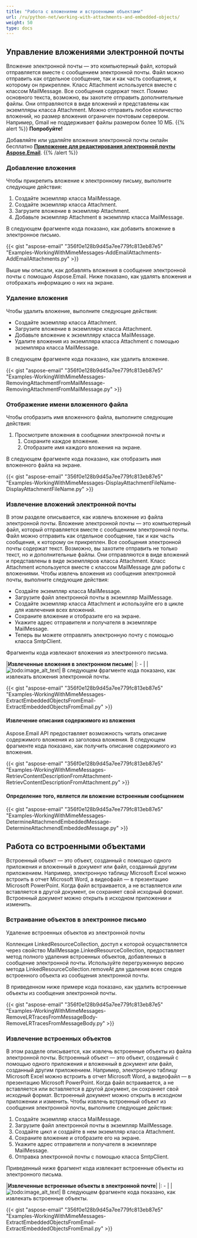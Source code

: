 ```yaml
---
title: "Работа с вложениями и встроенными объектами"
url: /ru/python-net/working-with-attachments-and-embedded-objects/
weight: 50
type: docs
---
```



## **Управление вложениями электронной почты**
Вложение электронной почты — это компьютерный файл, который отправляется вместе с сообщением электронной почты. Файл можно отправить как отдельное сообщение, так и как часть сообщения, к которому он прикреплен. Класс Attachment используется вместе с классом MailMessage. Все сообщения содержат текст. Помимо основного текста, возможно, вы захотите отправить дополнительные файлы. Они отправляются в виде вложений и представлены как экземпляры класса Attachment. Можно отправить любое количество вложений, но размер вложения ограничен почтовым сервером. Например, Gmail не поддерживает файлы размером более 10 МБ.
{{% alert %}}
**Попробуйте!**

Добавляйте или удаляйте вложения электронной почты онлайн бесплатно [**Приложение для редактирования электронной почты Aspose.Email**](https://products.aspose.app/email/ru/editor).
{{% /alert %}}
### **Добавление вложения**
Чтобы прикрепить вложение к электронному письму, выполните следующие действия:

1. Создайте экземпляр класса MailMessage.
1. Создайте экземпляр класса Attachment.
1. Загрузите вложение в экземпляр Attachment.
1. Добавьте экземпляр Attachment в экземпляр класса MailMessage.

В следующем фрагменте кода показано, как добавить вложение в электронное письмо.



{{< gist "aspose-email" "356f0e128b9d45a7ee779fc813eb87e5" "Examples-WorkingWithMimeMessages-AddEmailAttachments-AddEmailAttachments.py" >}}



Выше мы описали, как добавлять вложения в сообщение электронной почты с помощью Aspose.Email. Ниже показано, как удалять вложения и отображать информацию о них на экране.
### **Удаление вложения**
Чтобы удалить вложение, выполните следующие действия:

- Создайте экземпляр класса Attachment.
- Загрузите вложение в экземпляре класса Attachment.
- Добавьте вложение к экземпляру класса MailMessage.
- Удалите вложения из экземпляра класса Attachment с помощью экземпляра класса MailMessage.

В следующем фрагменте кода показано, как удалить вложение.



{{< gist "aspose-email" "356f0e128b9d45a7ee779fc813eb87e5" "Examples-WorkingWithMimeMessages-RemovingAttachmentFromMailMessage-RemovingAttachmentFromMailMessage.py" >}}
### **Отображение имени вложенного файла**
Чтобы отобразить имя вложенного файла, выполните следующие действия:

1. Просмотрите вложения в сообщении электронной почты и
   1. Сохраните каждое вложение.
   1. Отобразите имя каждого вложения на экране.

В следующем фрагменте кода показано, как отобразить имя вложенного файла на экране.



{{< gist "aspose-email" "356f0e128b9d45a7ee779fc813eb87e5" "Examples-WorkingWithMimeMessages-DisplayAttachmentFileName-DisplayAttachmentFileName.py" >}}
### **Извлечение вложений электронной почты**
В этом разделе описывается, как извлечь вложение из файла электронной почты. Вложение электронной почты — это компьютерный файл, который отправляется вместе с сообщением электронной почты. Файл можно отправить как отдельное сообщение, так и как часть сообщения, к которому он прикреплен. Все сообщения электронной почты содержат текст. Возможно, вы захотите отправить не только текст, но и дополнительные файлы. Они отправляются в виде вложений и представлены в виде экземпляров класса Attachment. Класс Attachment используется вместе с классом MailMessage для работы с вложениями. Чтобы извлечь вложения из сообщения электронной почты, выполните следующие действия:

- Создайте экземпляр класса MailMessage.
- Загрузите файл электронной почты в экземпляр MailMessage.
- Создайте экземпляр класса Attachment и используйте его в цикле для извлечения всех вложений.
- Сохраните вложение и отобразите его на экране.
- Укажите адрес отправителя и получателя в экземпляре MailMessage.
- Теперь вы можете отправлять электронную почту с помощью класса SmtpClient.

Фрагменты кода извлекают вложения из электронного письма.

|**Извлеченные вложения в электронном письме**|
|: - |
|![todo:image_alt_text](working-with-attachments-and-embedded-objects_1.png)|
В следующем фрагменте кода показано, как извлекать вложения электронной почты.



{{< gist "aspose-email" "356f0e128b9d45a7ee779fc813eb87e5" "Examples-WorkingWithMimeMessages-ExtractEmbeddedObjectsFromEmail-ExtractEmbeddedObjectsFromEmail.py" >}}
#### **Извлечение описания содержимого из вложения**
Aspose.Email API предоставляет возможность читать описание содержимого вложения из заголовка вложения. В следующем фрагменте кода показано, как получить описание содержимого из вложения.



{{< gist "aspose-email" "356f0e128b9d45a7ee779fc813eb87e5" "Examples-WorkingWithMimeMessages-RetrievContentDescriptionFromAttachment-RetrievContentDescriptionFromAttachment.py" >}}
#### **Определение того, является ли вложение встроенным сообщением**
{{< gist "aspose-email" "356f0e128b9d45a7ee779fc813eb87e5" "Examples-WorkingWithMimeMessages-DetermineAttachmendEmbeddedMessage-DetermineAttachmendEmbeddedMessage.py" >}}
## **Работа со встроенными объектами**
Встроенный объект — это объект, созданный с помощью одного приложения и вложенный в документ или файл, созданный другим приложением. Например, электронную таблицу Microsoft Excel можно встроить в отчет Microsoft Word, а видеофайл — в презентацию Microsoft PowerPoint. Когда файл встраивается, а не вставляется или вставляется в другой документ, он сохраняет свой исходный формат. Встроенный документ можно открыть в исходном приложении и изменить.
### **Встраивание объектов в электронное письмо**
Удаление встроенных объектов из электронной почты

Коллекция LinkedResourceCollection, доступ к которой осуществляется через свойство MailMessage.LinkedResourceCollection, предоставляет метод полного удаления встроенных объектов, добавленных в сообщение электронной почты. Используйте перегруженную версию метода LinkedResourceCollection.removeAt для удаления всех следов встроенного объекта из сообщения электронной почты.

В приведенном ниже примере кода показано, как удалить встроенные объекты из сообщения электронной почты.



{{< gist "aspose-email" "356f0e128b9d45a7ee779fc813eb87e5" "Examples-WorkingWithMimeMessages-RemoveLRTracesFromMessageBody-RemoveLRTracesFromMessageBody.py" >}}
### **Извлечение встроенных объектов**
В этом разделе описывается, как извлечь встроенные объекты из файла электронной почты. Встроенный объект — это объект, созданный с помощью одного приложения и вложенный в документ или файл, созданный другим приложением. Например, электронную таблицу Microsoft Excel можно встроить в отчет Microsoft Word, а видеофайл — в презентацию Microsoft PowerPoint. Когда файл встраивается, а не вставляется или вставляется в другой документ, он сохраняет свой исходный формат. Встроенный документ можно открыть в исходном приложении и изменить. Чтобы извлечь встроенный объект из сообщения электронной почты, выполните следующие действия:

1. Создайте экземпляр класса MailMessage.
1. Загрузите файл электронной почты в экземпляр MailMessage.
1. Создайте цикл и создайте в нем экземпляр класса Attachment.
1. Сохраните вложение и отобразите его на экране.
1. Укажите адрес отправителя и получателя в экземпляре MailMessage.
1. Отправка электронной почты с помощью класса SmtpClient.

Приведенный ниже фрагмент кода извлекает встроенные объекты из электронного письма.

|**Извлеченные встроенные объекты в электронной почте**|
|: - |
|![todo:image_alt_text](working-with-attachments-and-embedded-objects_2.png)|
В следующем фрагменте кода показано, как извлекать встроенные объекты.



{{< gist "aspose-email" "356f0e128b9d45a7ee779fc813eb87e5" "Examples-WorkingWithMimeMessages-ExtractEmbeddedObjectsFromEmail-ExtractEmbeddedObjectsFromEmail.py" >}}
